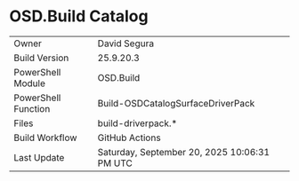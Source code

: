 ﻿# OSD.Build Catalog

| | |
|-|-|
| Owner | David Segura |
| Build Version | 25.9.20.3 |
| PowerShell Module | OSD.Build |
| PowerShell Function | Build-OSDCatalogSurfaceDriverPack |
| Files | build-driverpack.* |
| Build Workflow | GitHub Actions |
| Last Update | Saturday, September 20, 2025 10:06:31 PM UTC |
